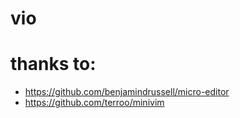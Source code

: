 # vio


# thanks to: 
- https://github.com/benjamindrussell/micro-editor
- https://github.com/terroo/minivim
